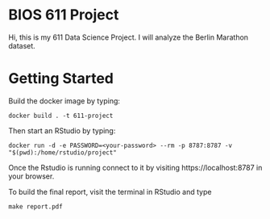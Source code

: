 BIOS 611 Project
=====================================================

Hi, this is my 611 Data Science Project. 
I will analyze the Berlin Marathon dataset. 

Getting Started
=====================================================

Build the docker image by typing:
```
docker build . -t 611-project
```

Then start an RStudio by typing:
```
docker run -d -e PASSWORD=<your-password> --rm -p 8787:8787 -v "$(pwd):/home/rstudio/project"
```

Once the Rstudio is running connect to it by visiting
https://localhost:8787 in your browser. 

To build the final report, visit the terminal in RStudio and type

```
make report.pdf
```